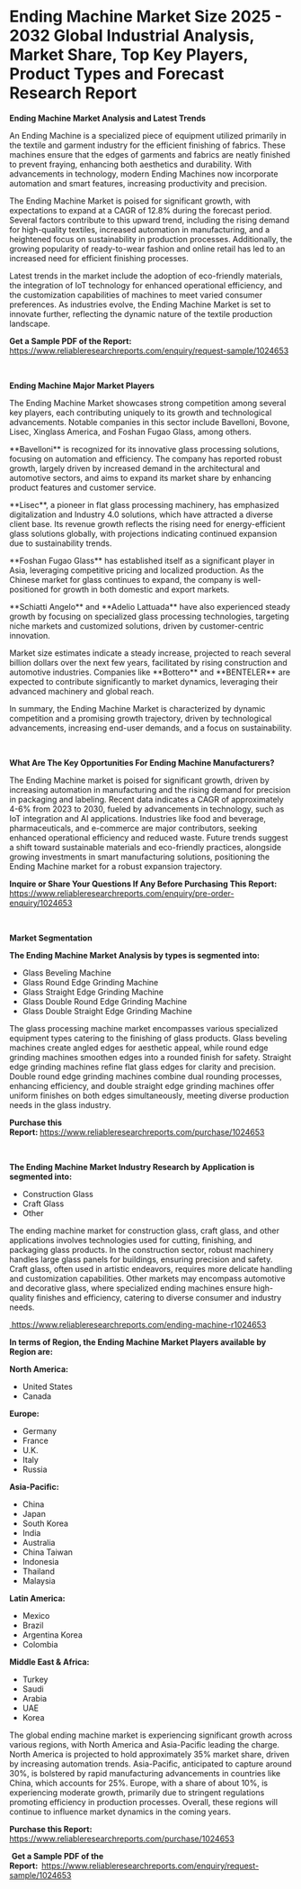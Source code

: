 <p><h1>Ending Machine Market Size 2025 - 2032 Global Industrial Analysis, Market Share, Top Key Players, Product Types and Forecast Research Report</h1></p><p><strong>Ending Machine Market Analysis and Latest Trends</strong></p>
<p><p>An Ending Machine is a specialized piece of equipment utilized primarily in the textile and garment industry for the efficient finishing of fabrics. These machines ensure that the edges of garments and fabrics are neatly finished to prevent fraying, enhancing both aesthetics and durability. With advancements in technology, modern Ending Machines now incorporate automation and smart features, increasing productivity and precision.</p><p>The Ending Machine Market is poised for significant growth, with expectations to expand at a CAGR of 12.8% during the forecast period. Several factors contribute to this upward trend, including the rising demand for high-quality textiles, increased automation in manufacturing, and a heightened focus on sustainability in production processes. Additionally, the growing popularity of ready-to-wear fashion and online retail has led to an increased need for efficient finishing processes.</p><p>Latest trends in the market include the adoption of eco-friendly materials, the integration of IoT technology for enhanced operational efficiency, and the customization capabilities of machines to meet varied consumer preferences. As industries evolve, the Ending Machine Market is set to innovate further, reflecting the dynamic nature of the textile production landscape.</p></p>
<p><strong>Get a Sample PDF of the Report:&nbsp;</strong> <a href="https://www.reliableresearchreports.com/enquiry/request-sample/1024653?utm_campaign=3296&utm_medium=2&utm_source=Github&utm_content=ia&utm_term=17042025&utm_id=ending-machine">https://www.reliableresearchreports.com/enquiry/request-sample/1024653</a></p>
<p>&nbsp;</p>
<p><strong>Ending Machine Major Market Players</strong></p>
<p><p>The Ending Machine Market showcases strong competition among several key players, each contributing uniquely to its growth and technological advancements. Notable companies in this sector include Bavelloni, Bovone, Lisec, Xinglass America, and Foshan Fugao Glass, among others.</p><p>**Bavelloni** is recognized for its innovative glass processing solutions, focusing on automation and efficiency. The company has reported robust growth, largely driven by increased demand in the architectural and automotive sectors, and aims to expand its market share by enhancing product features and customer service.</p><p>**Lisec**, a pioneer in flat glass processing machinery, has emphasized digitalization and Industry 4.0 solutions, which have attracted a diverse client base. Its revenue growth reflects the rising need for energy-efficient glass solutions globally, with projections indicating continued expansion due to sustainability trends.</p><p>**Foshan Fugao Glass** has established itself as a significant player in Asia, leveraging competitive pricing and localized production. As the Chinese market for glass continues to expand, the company is well-positioned for growth in both domestic and export markets.</p><p>**Schiatti Angelo** and **Adelio Lattuada** have also experienced steady growth by focusing on specialized glass processing technologies, targeting niche markets and customized solutions, driven by customer-centric innovation.</p><p>Market size estimates indicate a steady increase, projected to reach several billion dollars over the next few years, facilitated by rising construction and automotive industries. Companies like **Bottero** and **BENTELER** are expected to contribute significantly to market dynamics, leveraging their advanced machinery and global reach.</p><p>In summary, the Ending Machine Market is characterized by dynamic competition and a promising growth trajectory, driven by technological advancements, increasing end-user demands, and a focus on sustainability.</p></p>
<p>&nbsp;</p>
<p><strong>What Are The Key Opportunities For Ending Machine Manufacturers?</strong></p>
<p><p>The Ending Machine market is poised for significant growth, driven by increasing automation in manufacturing and the rising demand for precision in packaging and labeling. Recent data indicates a CAGR of approximately 4-6% from 2023 to 2030, fueled by advancements in technology, such as IoT integration and AI applications. Industries like food and beverage, pharmaceuticals, and e-commerce are major contributors, seeking enhanced operational efficiency and reduced waste. Future trends suggest a shift toward sustainable materials and eco-friendly practices, alongside growing investments in smart manufacturing solutions, positioning the Ending Machine market for a robust expansion trajectory.</p></p>
<p><strong>Inquire or Share Your Questions If Any Before Purchasing This Report:</strong> <a href="https://www.reliableresearchreports.com/enquiry/pre-order-enquiry/1024653?utm_campaign=3296&utm_medium=2&utm_source=Github&utm_content=ia&utm_term=17042025&utm_id=ending-machine">https://www.reliableresearchreports.com/enquiry/pre-order-enquiry/1024653</a></p>
<p>&nbsp;</p>
<p><strong>Market Segmentation</strong></p>
<p><strong>The Ending Machine Market Analysis by types is segmented into:</strong></p>
<p><ul><li>Glass Beveling Machine</li><li>Glass Round Edge Grinding Machine</li><li>Glass Straight Edge Grinding Machine</li><li>Glass Double Round Edge Grinding Machine</li><li>Glass Double Straight Edge Grinding Machine</li></ul></p>
<p><p>The glass processing machine market encompasses various specialized equipment types catering to the finishing of glass products. Glass beveling machines create angled edges for aesthetic appeal, while round edge grinding machines smoothen edges into a rounded finish for safety. Straight edge grinding machines refine flat glass edges for clarity and precision. Double round edge grinding machines combine dual rounding processes, enhancing efficiency, and double straight edge grinding machines offer uniform finishes on both edges simultaneously, meeting diverse production needs in the glass industry.</p></p>
<p><strong>Purchase this Report:&nbsp;</strong><a href="https://www.reliableresearchreports.com/purchase/1024653?utm_campaign=3296&utm_medium=2&utm_source=Github&utm_content=ia&utm_term=17042025&utm_id=ending-machine">https://www.reliableresearchreports.com/purchase/1024653</a></p>
<p>&nbsp;</p>
<p><strong>The Ending Machine Market Industry Research by Application is segmented into:</strong></p>
<p><ul><li>Construction Glass</li><li>Craft Glass</li><li>Other</li></ul></p>
<p><p>The ending machine market for construction glass, craft glass, and other applications involves technologies used for cutting, finishing, and packaging glass products. In the construction sector, robust machinery handles large glass panels for buildings, ensuring precision and safety. Craft glass, often used in artistic endeavors, requires more delicate handling and customization capabilities. Other markets may encompass automotive and decorative glass, where specialized ending machines ensure high-quality finishes and efficiency, catering to diverse consumer and industry needs.</p></p>
<p><a href="https://www.reliableresearchreports.com/ending-machine-r1024653?utm_campaign=3296&utm_medium=2&utm_source=Github&utm_content=ia&utm_term=17042025&utm_id=ending-machine">&nbsp;https://www.reliableresearchreports.com/ending-machine-r1024653</a></p>
<p><strong>In terms of Region, the Ending Machine Market Players available by Region are:</strong></p>
<p>
    <p> <strong> North America: </strong>
        <ul>
            <li>United States</li>
            <li>Canada</li>
        </ul>
        </p> 
    <p> <strong> Europe: </strong>
        <ul>
            <li>Germany</li>
            <li>France</li>
            <li>U.K.</li>
            <li>Italy</li>
            <li>Russia</li>
        </ul>
        </p> 
    <p> <strong> Asia-Pacific: </strong>
        <ul>
            <li>China</li>
            <li>Japan</li>
            <li>South Korea</li>
            <li>India</li>
            <li>Australia</li>
            <li>China Taiwan</li>
            <li>Indonesia</li>
            <li>Thailand</li>
            <li>Malaysia</li>
        </ul>
        </p> 
    <p> <strong> Latin America: </strong>
        <ul>
            <li>Mexico</li>
            <li>Brazil</li>
            <li>Argentina Korea</li>
            <li>Colombia</li>
        </ul>
        </p> 
    <p> <strong> Middle East & Africa: </strong>
        <ul>
            <li>Turkey</li>
            <li>Saudi</li>
            <li>Arabia</li>
            <li>UAE</li>
            <li>Korea</li>
        </ul>
    </p>
    </p>
<p><p>The global ending machine market is experiencing significant growth across various regions, with North America and Asia-Pacific leading the charge. North America is projected to hold approximately 35% market share, driven by increasing automation trends. Asia-Pacific, anticipated to capture around 30%, is bolstered by rapid manufacturing advancements in countries like China, which accounts for 25%. Europe, with a share of about 10%, is experiencing moderate growth, primarily due to stringent regulations promoting efficiency in production processes. Overall, these regions will continue to influence market dynamics in the coming years.</p></p>
<p><strong>Purchase this Report: </strong><a href="https://www.reliableresearchreports.com/purchase/1024653?utm_campaign=3296&utm_medium=2&utm_source=Github&utm_content=ia&utm_term=17042025&utm_id=ending-machine">https://www.reliableresearchreports.com/purchase/1024653</a></p>
<p>&nbsp;<strong>Get a Sample PDF of the Report:&nbsp;&nbsp;</strong><a href="https://www.reliableresearchreports.com/enquiry/request-sample/1024653?utm_campaign=3296&utm_medium=2&utm_source=Github&utm_content=ia&utm_term=17042025&utm_id=ending-machine">https://www.reliableresearchreports.com/enquiry/request-sample/1024653</a></p>
<p><strong></strong></p>
<p><p></p><p></p><p></p></p>